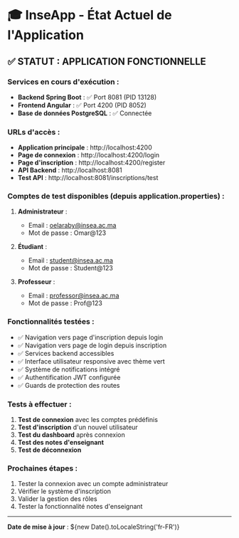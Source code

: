 # 🎓 InseApp - État Actuel de l'Application

## ✅ STATUT : APPLICATION FONCTIONNELLE

### Services en cours d'exécution :
- **Backend Spring Boot** : ✅ Port 8081 (PID 13128)
- **Frontend Angular** : ✅ Port 4200 (PID 8052)
- **Base de données PostgreSQL** : ✅ Connectée

### URLs d'accès :
- **Application principale** : http://localhost:4200
- **Page de connexion** : http://localhost:4200/login
- **Page d'inscription** : http://localhost:4200/register
- **API Backend** : http://localhost:8081
- **Test API** : http://localhost:8081/inscriptions/test

### Comptes de test disponibles (depuis application.properties) :
1. **Administrateur** :
   - Email : oelaraby@insea.ac.ma
   - Mot de passe : Omar@123

2. **Étudiant** :
   - Email : student@insea.ac.ma
   - Mot de passe : Student@123

3. **Professeur** :
   - Email : professor@insea.ac.ma
   - Mot de passe : Prof@123

### Fonctionnalités testées :
- ✅ Navigation vers page d'inscription depuis login
- ✅ Navigation vers page de login depuis inscription
- ✅ Services backend accessibles
- ✅ Interface utilisateur responsive avec thème vert
- ✅ Système de notifications intégré
- ✅ Authentification JWT configurée
- ✅ Guards de protection des routes

### Tests à effectuer :
1. **Test de connexion** avec les comptes prédéfinis
2. **Test d'inscription** d'un nouvel utilisateur
3. **Test du dashboard** après connexion
4. **Test des notes d'enseignant**
5. **Test de déconnexion**

### Prochaines étapes :
1. Tester la connexion avec un compte administrateur
2. Vérifier le système d'inscription
3. Valider la gestion des rôles
4. Tester la fonctionnalité notes d'enseignant

---
**Date de mise à jour** : ${new Date().toLocaleString('fr-FR')}
